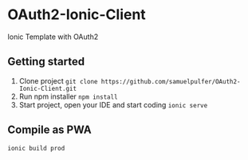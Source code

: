 # OAuth2-Ionic-Client
Ionic Template with OAuth2

## Getting started
1. Clone project
`git clone https://github.com/samuelpulfer/OAuth2-Ionic-Client.git` 
2. Run npm installer
`npm install`
3. Start project, open your IDE and start coding
`ionic serve`

## Compile as PWA
`ionic build prod`
